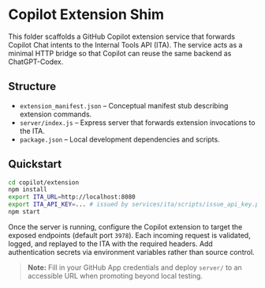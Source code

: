 # Copilot Extension Shim

This folder scaffolds a GitHub Copilot extension service that forwards Copilot Chat intents to the Internal Tools API (ITA). The
service acts as a minimal HTTP bridge so that Copilot can reuse the same backend as ChatGPT-Codex.

## Structure

- `extension_manifest.json` – Conceptual manifest stub describing extension commands.
- `server/index.js` – Express server that forwards extension invocations to the ITA.
- `package.json` – Local development dependencies and scripts.

## Quickstart

```bash
cd copilot/extension
npm install
export ITA_URL=http://localhost:8080
export ITA_API_KEY=... # issued by services/ita/scripts/issue_api_key.py
npm start
```

Once the server is running, configure the Copilot extension to target the exposed endpoints (default port `3978`). Each incoming
request is validated, logged, and replayed to the ITA with the required headers. Add authentication secrets via environment
variables rather than source control.

> **Note:** Fill in your GitHub App credentials and deploy `server/` to an accessible URL when promoting beyond local testing.
